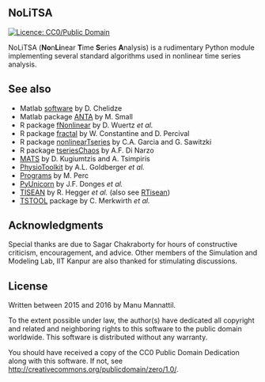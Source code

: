 NoLiTSA
-------
[![Licence: CC0/Public Domain](https://img.shields.io/badge/license-CC0-blue.svg)](https://creativecommons.org/publicdomain/zero/1.0/)

NoLiTSA (**No**n**Li**near **T**ime **S**eries **A**nalysis) is
a rudimentary Python module implementing several standard algorithms
used in nonlinear time series analysis.


See also
--------

- Matlab [software](http://egr.uri.edu/nld/software/) by D. Chelidze
- Matlab package [ANTA](http://staffhome.ecm.uwa.edu.au/~00027830/code.html) by M. Small
- R package [fNonlinear](https://cran.r-project.org/web/packages/fNonlinear/) by D. Wuertz *et al.*
- R package [fractal](https://cran.r-project.org/web/packages/fractal/) by W. Constantine and D. Percival
- R package [nonlinearTseries](https://cran.r-project.org/web/packages/nonlinearTseries/) by C.A. Garcia and G. Sawitzki
- R package [tseriesChaos](https://cran.r-project.org/web/packages/tseriesChaos/) by A.F. Di Narzo
- [MATS](https://www.mathworks.com/matlabcentral/fileexchange/27561-measures-of-analysis-of-time-series-toolkit--mats-) by D. Kugiumtzis and A. Tsimpiris
- [PhysioToolkit](https://www.physionet.org/physiotools/) by A.L. Goldberger *et al.*
- [Programs](http://www.matjazperc.com/ejp/time.html) by M. Perc
- [PyUnicorn](https://github.com/pik-copan/pyunicorn) by J.F. Donges *et al.*
- [TISEAN](http://www.mpipks-dresden.mpg.de/~tisean/) by R. Hegger *et al.* (also see [RTisean](https://cran.r-project.org/src/contrib/Archive/RTisean/))
- [TSTOOL](http://www.dpi.physik.uni-goettingen.de/tstool/) package by C. Merkwirth *et al.*

Acknowledgments
---------------

Special thanks are due to Sagar Chakraborty for hours of constructive
criticism, encouragement, and advice.  Other members of the Simulation
and Modeling Lab, IIT Kanpur are also thanked for stimulating
discussions.

License
-------

Written between 2015 and 2016 by Manu Mannattil.

To the extent possible under law, the author(s) have dedicated all
copyright and related and neighboring rights to this software to the
public domain worldwide.  This software is distributed without any
warranty.

You should have received a copy of the CC0 Public Domain Dedication
along with this software. If not, see <http://creativecommons.org/publicdomain/zero/1.0/>.

